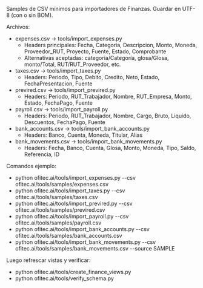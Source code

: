 Samples de CSV mínimos para importadores de Finanzas. Guardar en UTF-8 (con o sin BOM).

Archivos:
- expenses.csv → tools/import_expenses.py
  - Headers principales: Fecha, Categoria, Descripcion, Monto, Moneda, Proveedor_RUT, Proyecto, Fuente, Estado, Comprobante
  - Alternativas aceptadas: categoria/Categoría, glosa/Glosa, monto/Total, RUT/RUT_Proveedor, etc.
- taxes.csv → tools/import_taxes.py
  - Headers: Periodo, Tipo, Debito, Credito, Neto, Estado, FechaPresentacion, Fuente
- previred.csv → tools/import_previred.py
  - Headers: Periodo, RUT_Trabajador, Nombre, RUT_Empresa, Monto, Estado, FechaPago, Fuente
- payroll.csv → tools/import_payroll.py
  - Headers: Periodo, RUT_Trabajador, Nombre, Cargo, Bruto, Liquido, Descuentos, FechaPago, Fuente
- bank_accounts.csv → tools/import_bank_accounts.py
  - Headers: Banco, Cuenta, Moneda, Titular, Alias
- bank_movements.csv → tools/import_bank_movements.py
  - Headers: Fecha, Banco, Cuenta, Glosa, Monto, Moneda, Tipo, Saldo, Referencia, ID

Comandos ejemplo:
- python ofitec.ai/tools/import_expenses.py --csv ofitec.ai/tools/samples/expenses.csv
- python ofitec.ai/tools/import_taxes.py --csv ofitec.ai/tools/samples/taxes.csv
- python ofitec.ai/tools/import_previred.py --csv ofitec.ai/tools/samples/previred.csv
- python ofitec.ai/tools/import_payroll.py --csv ofitec.ai/tools/samples/payroll.csv
- python ofitec.ai/tools/import_bank_accounts.py --csv ofitec.ai/tools/samples/bank_accounts.csv
- python ofitec.ai/tools/import_bank_movements.py --csv ofitec.ai/tools/samples/bank_movements.csv --source SAMPLE

Luego refrescar vistas y verificar:
- python ofitec.ai/tools/create_finance_views.py
- python ofitec.ai/tools/verify_schema.py

